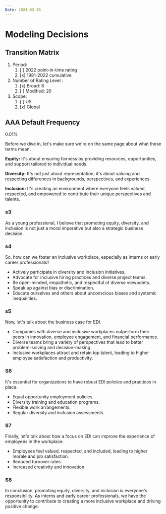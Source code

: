 ```yaml
---
Date: 2024-03-18
---
```

# Modeling Decisions
## Transition Matrix
1. Period:
	1. [ ] 2022 point-in-time rating
	2. [x] 1981-2022 cumulative
2. Number of Rating Level :
	1. [x] Broad: 8
	2. [ ] Modified: 20
3. Scope:
	1. [ ] US
	2. [x] Global

## AAA Default Frequency
0.01%



Before we dive in, let's make sure we're on the same page about what these terms mean.

**Equity:** It's about ensuring fairness by providing resources, opportunities, and support tailored to individual needs.

**Diversity:** It's not just about representation; it's about valuing and respecting differences in backgrounds, perspectives, and experiences.

**Inclusion:** It's creating an environment where everyone feels valued, respected, and empowered to contribute their unique perspectives and talents.

### s3
As a young professional, I believe that promoting equity, diversity, and inclusion is not just a moral imperative but also a strategic business decision.

### s4
So, how can we foster an inclusive workplace, especially as interns or early career professionals?

- Actively participate in diversity and inclusion initiatives.
- Advocate for inclusive hiring practices and diverse project teams.
- Be open-minded, empathetic, and respectful of diverse viewpoints.
- Speak up against bias or discrimination.
- Educate ourselves and others about unconscious biases and systemic inequalities.

### s5
Now, let's talk about the business case for EDI.
- Companies with diverse and inclusive workplaces outperform their peers in innovation, employee engagement, and financial performance.
- Diverse teams bring a variety of perspectives that lead to better problem-solving and decision-making.
- Inclusive workplaces attract and retain top talent, leading to higher employee satisfaction and productivity.

### S6
It's essential for organizations to have robust EDI policies and practices in place.

- Equal opportunity employment policies.
- Diversity training and education programs.
- Flexible work arrangements.
- Regular diversity and inclusion assessments.

### S7
Finally, let's talk about how a focus on EDI can improve the experience of employees in the workplace.

- Employees feel valued, respected, and included, leading to higher morale and job satisfaction.
- Reduced turnover rates.
- Increased creativity and innovation

### S8
In conclusion, promoting equity, diversity, and inclusion is everyone's responsibility. As interns and early career professionals, we have the opportunity to contribute to creating a more inclusive workplace and driving positive change.